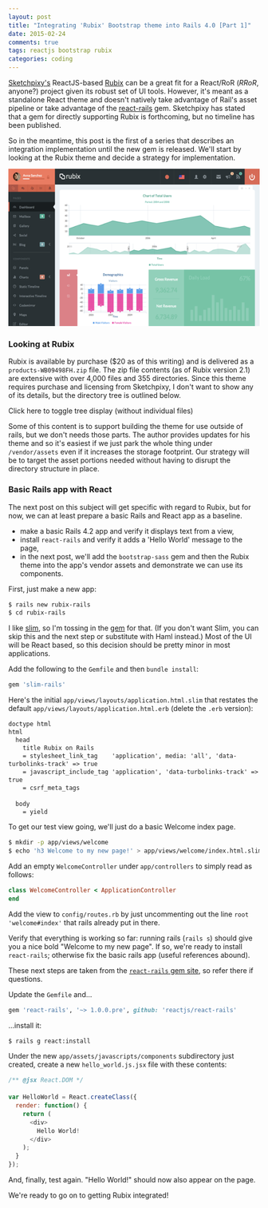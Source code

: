 ```yaml
---
layout: post
title: "Integrating 'Rubix' Bootstrap theme into Rails 4.0 [Part 1]"
date: 2015-02-24
comments: true
tags: reactjs bootstrap rubix
categories: coding
---
```


[Sketchpixy's](https://github.com/sketchpixy) ReactJS-based [Rubix](https://wrapbootstrap.com/theme/rubix-reactjs-powered-admin-template-WB09498FH)
can be a great fit for a React/RoR (*RRoR*, anyone?) project given its robust set of UI tools.  However, it's meant as a standalone React theme and
doesn't natively take advantage of Rail's asset pipeline or take advantage of the [react-rails](https://github.com/reactjs/react-rails) gem.  Sketchpixy has
stated that a gem for directly supporting Rubix is forthcoming, but no timeline has been published.

So in the meantime, this post is the first of a series that describes an integration implementation until the new gem is released.  We'll start by
looking at the Rubix theme and decide a strategy for implementation.

<img src='/images/WB09498FH.png'/>

<!--more-->

### Looking at Rubix
Rubix is available by purchase ($20 as of this writing) and is delivered as a `products-WB09498FH.zip` file.  The zip file contents
(as of Rubix version 2.1) are extensive with over 4,000 files and 355 directories.  Since this theme requires purchase and licensing from Sketchpixy,
I don't want to show any of its details, but the directory tree is outlined below.

<span onclick='toggle_visibility("dirtree")' class='togglevisibility'>
  Click here to toggle tree display (without individual files)
</span>
<pre id='dirtree' class='dirtree' style='display: none;'>
products-WB09498FH (individual files not shown)
├── prebuild
│   └── scaffold
│       ├── jsx
│       │   ├── common
│       │   ├── react-styles
│       │   │   └── src
│       │   └── routes
│       │       └── app
│       └── sass
│           ├── fonts
│           ├── pages
│           ├── print
│           └── theme
│               ├── components
│               └── sections
├── public
│   ├── css
│   │   ├── app
│   │   │   ├── blessed
│   │   │   │   ├── ltr
│   │   │   │   └── rtl
│   │   │   ├── min
│   │   │   │   ├── ltr
│   │   │   │   └── rtl
│   │   │   └── raw
│   │   │       ├── ltr
│   │   │       └── rtl
│   │   ├── demo
│   │   │   ├── blessed
│   │   │   │   ├── ltr
│   │   │   │   └── rtl
│   │   │   ├── min
│   │   │   │   ├── ltr
│   │   │   │   └── rtl
│   │   │   └── raw
│   │   │       ├── ltr
│   │   │       └── rtl
│   │   ├── fonts
│   │   │   ├── app
│   │   │   └── demo
│   │   └── vendor
│   │       ├── morris
│   │       ├── pace
│   │       └── perfect-scrollbar
│   ├── favicons
│   ├── fonts
│   │   ├── dropbox
│   │   │   ├── app
│   │   │   └── demo
│   │   ├── glyphicon
│   │   └── Lato-others
│   ├── imgs
│   │   ├── avatars
│   │   ├── blueimp-gallery
│   │   ├── datatables
│   │   ├── dropzone
│   │   ├── flags
│   │   │   ├── flags
│   │   │   │   └── flat
│   │   │   │       ├── 16
│   │   │   │       ├── 24
│   │   │   │       ├── 32
│   │   │   │       ├── 48
│   │   │   │       ├── 64
│   │   │   │       ├── icns
│   │   │   │       └── ico
│   │   │   └── flags-iso
│   │   │       └── flat
│   │   │           ├── 16
│   │   │           ├── 24
│   │   │           ├── 32
│   │   │           ├── 48
│   │   │           └── 64
│   │   ├── gallery
│   │   ├── homepage
│   │   ├── jcrop
│   │   ├── leaflet
│   │   ├── select2
│   │   ├── shots
│   │   ├── timeline
│   │   │   └── user-interface
│   │   ├── trumbowyg
│   │   ├── unsplash
│   │   ├── wefunction
│   │   └── xeditable
│   ├── js
│   │   ├── app
│   │   ├── common
│   │   │   ├── react
│   │   │   ├── react-bootstrap
│   │   │   ├── react-l20n
│   │   │   ├── react-responsive
│   │   │   ├── react-router
│   │   │   ├── rrouter
│   │   │   └── rubix
│   │   ├── demo
│   │   ├── minified
│   │   ├── polyfills
│   │   └── vendor
│   │       ├── blueimp-gallery
│   │       ├── bootstrap
│   │       ├── bootstrap-datetimepicker
│   │       ├── bootstrap-slider
│   │       ├── c3js
│   │       ├── chartjs
│   │       ├── codemirror
│   │       │   ├── addon
│   │       │   │   ├── comment
│   │       │   │   ├── dialog
│   │       │   │   ├── display
│   │       │   │   ├── edit
│   │       │   │   ├── fold
│   │       │   │   ├── hint
│   │       │   │   ├── lint
│   │       │   │   ├── merge
│   │       │   │   ├── mode
│   │       │   │   ├── runmode
│   │       │   │   ├── scroll
│   │       │   │   ├── search
│   │       │   │   ├── selection
│   │       │   │   ├── tern
│   │       │   │   └── wrap
│   │       │   ├── bin
│   │       │   ├── demo
│   │       │   ├── doc
│   │       │   ├── keymap
│   │       │   ├── lib
│   │       │   ├── mode
│   │       │   │   ├── apl
│   │       │   │   ├── asterisk
│   │       │   │   ├── clike
│   │       │   │   ├── clojure
│   │       │   │   ├── cobol
│   │       │   │   ├── coffeescript
│   │       │   │   ├── commonlisp
│   │       │   │   ├── css
│   │       │   │   ├── cypher
│   │       │   │   ├── d
│   │       │   │   ├── diff
│   │       │   │   ├── django
│   │       │   │   ├── dtd
│   │       │   │   ├── dylan
│   │       │   │   ├── ecl
│   │       │   │   ├── eiffel
│   │       │   │   ├── erlang
│   │       │   │   ├── fortran
│   │       │   │   ├── gas
│   │       │   │   ├── gfm
│   │       │   │   ├── gherkin
│   │       │   │   ├── go
│   │       │   │   ├── groovy
│   │       │   │   ├── haml
│   │       │   │   ├── haskell
│   │       │   │   ├── haxe
│   │       │   │   ├── htmlembedded
│   │       │   │   ├── htmlmixed
│   │       │   │   ├── http
│   │       │   │   ├── jade
│   │       │   │   ├── javascript
│   │       │   │   ├── jinja2
│   │       │   │   ├── julia
│   │       │   │   ├── kotlin
│   │       │   │   ├── livescript
│   │       │   │   ├── lua
│   │       │   │   ├── markdown
│   │       │   │   ├── mirc
│   │       │   │   ├── mllike
│   │       │   │   ├── nginx
│   │       │   │   ├── ntriples
│   │       │   │   ├── octave
│   │       │   │   ├── pascal
│   │       │   │   ├── pegjs
│   │       │   │   ├── perl
│   │       │   │   ├── php
│   │       │   │   ├── pig
│   │       │   │   ├── properties
│   │       │   │   ├── puppet
│   │       │   │   ├── python
│   │       │   │   ├── q
│   │       │   │   ├── r
│   │       │   │   ├── rpm
│   │       │   │   │   └── changes
│   │       │   │   ├── rst
│   │       │   │   ├── ruby
│   │       │   │   ├── rust
│   │       │   │   ├── sass
│   │       │   │   ├── scheme
│   │       │   │   ├── shell
│   │       │   │   ├── sieve
│   │       │   │   ├── slim
│   │       │   │   ├── smalltalk
│   │       │   │   ├── smarty
│   │       │   │   ├── smartymixed
│   │       │   │   ├── solr
│   │       │   │   ├── sparql
│   │       │   │   ├── sql
│   │       │   │   ├── stex
│   │       │   │   ├── tcl
│   │       │   │   ├── tiddlywiki
│   │       │   │   ├── tiki
│   │       │   │   ├── toml
│   │       │   │   ├── turtle
│   │       │   │   ├── vb
│   │       │   │   ├── vbscript
│   │       │   │   ├── velocity
│   │       │   │   ├── verilog
│   │       │   │   ├── xml
│   │       │   │   ├── xquery
│   │       │   │   ├── yaml
│   │       │   │   └── z80
│   │       │   ├── test
│   │       │   │   └── lint
│   │       │   └── theme
│   │       ├── d3
│   │       ├── datatables
│   │       ├── dropzone
│   │       ├── eventemitter2
│   │       ├── fullcalendar
│   │       │   ├── demos
│   │       │   │   ├── json
│   │       │   │   └── php
│   │       │   ├── lang
│   │       │   └── lib
│   │       │       └── cupertino
│   │       │           └── images
│   │       ├── gmaps
│   │       ├── holder
│   │       ├── ion.rangeSlider
│   │       ├── ion.tabs
│   │       ├── jcrop
│   │       ├── jquery
│   │       ├── jquery-bootgrid
│   │       ├── jquery.knob
│   │       ├── jquery-steps
│   │       ├── jquery-ui
│   │       │   └── external
│   │       │       └── jquery
│   │       ├── jquery-validate
│   │       ├── l20n
│   │       ├── leaflet
│   │       ├── messenger
│   │       ├── moment
│   │       ├── morris
│   │       ├── nestable
│   │       ├── pace
│   │       ├── prism
│   │       ├── p-scrollbar
│   │       │   ├── examples
│   │       │   ├── min
│   │       │   └── src
│   │       ├── raphael
│   │       ├── select2
│   │       ├── sparklines
│   │       ├── switchery
│   │       ├── tablesaw
│   │       ├── timeline
│   │       ├── trumbowyg
│   │       │   ├── langs
│   │       │   └── plugins
│   │       │       ├── base64
│   │       │       └── upload
│   │       ├── typeahead
│   │       ├── vex
│   │       └── xeditable
│   ├── locales
│   │   ├── app
│   │   │   └── en-US
│   │   └── demo
│   │       ├── ar
│   │       ├── ch
│   │       ├── en-US
│   │       ├── fr
│   │       ├── ge
│   │       └── it
│   └── video
│       └── homepage
└── src
    ├── global
    │   ├── requires
    │   ├── sass
    │   │   ├── rubix
    │   │   │   ├── base
    │   │   │   ├── layout
    │   │   │   ├── module
    │   │   │   └── overrides
    │   │   └── vendor
    │   │       ├── blueimp-gallery
    │   │       ├── bootstrap
    │   │       │   └── bootstrap
    │   │       │       └── mixins
    │   │       ├── bootstrap-datetimepicker
    │   │       ├── bootstrap-old
    │   │       │   └── bootstrap
    │   │       │       └── mixins
    │   │       ├── bootstrap-slider
    │   │       ├── c3js
    │   │       ├── csstyle
    │   │       ├── datatables
    │   │       ├── dropzone
    │   │       ├── fullcalendar
    │   │       ├── hubspot
    │   │       ├── ion
    │   │       ├── jcrop
    │   │       ├── jquery-steps
    │   │       ├── leaflet
    │   │       ├── nestable
    │   │       ├── prism
    │   │       ├── sass-list-maps
    │   │       ├── select2
    │   │       ├── switchery
    │   │       ├── tablesaw
    │   │       ├── timeline
    │   │       ├── trumbowyg
    │   │       ├── typeahead
    │   │       └── xeditable
    │   └── vendor
    │       ├── bootstrap
    │       └── l20n
    ├── jsx
    │   ├── app
    │   │   ├── common
    │   │   ├── react-styles
    │   │   │   └── src
    │   │   └── routes
    │   │       └── app
    │   └── demo
    │       ├── common
    │       ├── react-styles
    │       │   └── src
    │       └── routes
    │           └── app
    │               ├── blog
    │               ├── charts
    │               │   └── rubix
    │               ├── colors
    │               ├── docs
    │               │   ├── bootstrap
    │               │   ├── common
    │               │   └── snippets
    │               └── fonts
    └── sass
        ├── app
        │   ├── fonts
        │   ├── pages
        │   ├── print
        │   └── theme
        │       ├── components
        │       └── sections
        └── demo
            ├── fonts
            ├── pages
            ├── print
            └── theme
                ├── components
                └── sections

355 directories
</pre>

Some of this content is to support building the theme for use outside of rails, but we don't needs those parts.  The author provides updates for his theme
and so it's easiest if we just park the whole thing under `/vendor/assets` even if it increases the storage footprint.  Our strategy will be to target
the asset portions needed without having to disrupt the directory structure in place.

### Basic Rails app with React
The next post on this subject will get specific with regard to Rubix, but for now, we can at least prepare a basic Rails and React app as a baseline.

* make a basic Rails 4.2 app and verify it displays text from a view,
* install `react-rails` and verify it adds a 'Hello World' message to the page,
* in the next post, we'll add the `bootstrap-sass` gem and then the Rubix theme into the app's vendor assets and demonstrate we can use its components.

First, just make a new app:

```bash
$ rails new rubix-rails
$ cd rubix-rails
```

I like [slim](http://slim-lang.com/), so I'm tossing in the [gem](https://github.com/slim-template/slim-rails) for that.  (If you don't want Slim,
you can skip this and the next step or substitute with Haml instead.)  Most of the UI will be React based, so this decision should be pretty minor
in most applications.

Add the following to the `Gemfile` and then `bundle install`:

```rb
gem 'slim-rails'
```

Here's the initial `app/views/layouts/application.html.slim` that restates the default `app/views/layouts/application.html.erb` (delete the `.erb` version):

```slim
doctype html
html
  head
    title Rubix on Rails
    = stylesheet_link_tag    'application', media: 'all', 'data-turbolinks-track' => true
    = javascript_include_tag 'application', 'data-turbolinks-track' => true
    = csrf_meta_tags

  body
    = yield
```

To get our test view going, we'll just do a basic Welcome index page.  

```bash
$ mkdir -p app/views/welcome
$ echo 'h3 Welcome to my new page!' > app/views/welcome/index.html.slim
```

Add an empty `WelcomeController` under `app/controllers` to simply read as follows:

```ruby
class WelcomeController < ApplicationController
end
```

Add the view to `config/routes.rb` by just uncommenting out the line `root 'welcome#index'` that rails already put in there.

Verify that everything is working so far: running rails (`rails s`) should give you a nice bold "Welcome to my new page".  If so, we're ready to install
`react-rails`; otherwise fix the basic rails app (useful references abound).  

These next steps are taken from the [`react-rails` gem site](https://github.com/reactjs/react-rails), so refer there if questions.

Update the `Gemfile` and...

```rb
gem 'react-rails', '~> 1.0.0.pre', github: 'reactjs/react-rails'
```

...install it:

```bash
$ rails g react:install
```

Under the new `app/assets/javascripts/components` subdirectory just created, create a new `hello_world.js.jsx` file with these contents:

```js
/** @jsx React.DOM */

var HelloWorld = React.createClass({
  render: function() {
    return (
      <div>
        Hello World!
      </div>
    );
  }
});
```

And, finally, test again.  "Hello World!" should now also appear on the page.

We're ready to go on to getting Rubix integrated!

<script type="text/javascript">
<!--
  function toggle_visibility(id) {
    var e = document.getElementById(id);
    if(e.style.display == 'block')
      e.style.display = 'none';
    else
      e.style.display = 'block';
  }
//-->
</script>

